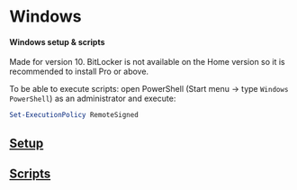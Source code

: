 # Windows

#### Windows setup & scripts

Made for version 10. BitLocker is not available on the Home version so it is recommended to install Pro or above.

To be able to execute scripts: open PowerShell (Start menu -> type `Windows PowerShell`) as an administrator and execute:
```powershell
Set-ExecutionPolicy RemoteSigned
```

## [Setup](setup.md)

## [Scripts](scripts)
